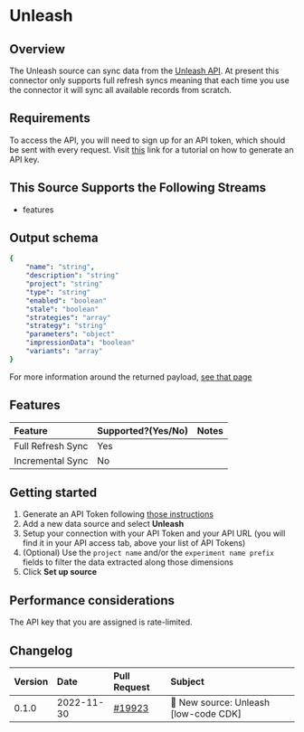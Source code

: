 # Unleash

## Overview

The Unleash source can sync data from the
[Unleash API](https://docs.getunleash.io/reference/api/legacy/unleash). At present this connector
only supports full refresh syncs meaning that each time you use the connector it will sync all
available records from scratch.

## Requirements

To access the API, you will need to sign up for an API token, which should be sent with every
request. Visit [this](https://docs.getunleash.io/how-to/how-to-create-api-tokens) link for a
tutorial on how to generate an API key.

## This Source Supports the Following Streams

- features

## Output schema

```yaml
{
    "name": "string",
    "description": "string"
    "project": "string"
    "type": "string"
    "enabled": "boolean"
    "stale": "boolean"
    "strategies": "array"
    "strategy": "string"
    "parameters": "object"
    "impressionData": "boolean"
    "variants": "array"
}
```

For more information around the returned payload,
[see that page](https://docs.getunleash.io/reference/api/legacy/unleash/client/features)

## Features

| Feature           | Supported?\(Yes/No\) | Notes |
| :---------------- | :------------------- | :---- |
| Full Refresh Sync | Yes                  |       |
| Incremental Sync  | No                   |       |

## Getting started

1. Generate an API Token following
   [those instructions](https://docs.getunleash.io/how-to/how-to-create-api-tokens)
2. Add a new data source and select **Unleash**
3. Setup your connection with your API Token and your API URL (you will find it in your API access
   tab, above your list of API Tokens)
4. (Optional) Use the `project name` and/or the `experiment name prefix` fields to filter the data
   extracted along those dimensions
5. Click **Set up source**

## Performance considerations

The API key that you are assigned is rate-limited.

## Changelog

| Version | Date       | Pull Request                                              | Subject                               |
| :------ | :--------- | :-------------------------------------------------------- | :------------------------------------ |
| 0.1.0   | 2022-11-30 | [#19923](https://github.com/airbytehq/airbyte/pull/19923) | 🎉 New source: Unleash [low-code CDK] |
